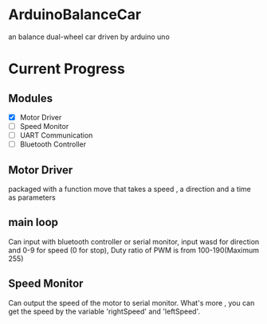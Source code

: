 # ArduinoBalanceCar
an balance dual-wheel car driven by arduino uno
# Current Progress
## Modules
- [x] Motor Driver
- [ ] Speed Monitor
- [ ] UART Communication
- [ ] Bluetooth Controller
## Motor Driver
packaged with a function move that takes a speed , a direction and a time as parameters
## main loop
Can input with bluetooth controller or serial monitor, input wasd for direction and 0-9 for speed (0 for stop), Duty ratio of PWM is from 100-190(Maximum 255)
## Speed Monitor
Can output the speed of the motor to serial monitor.
What's more , you can get the speed by the variable 'rightSpeed' and 'leftSpeed'.